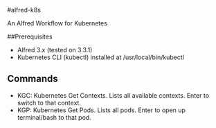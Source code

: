 #alfred-k8s

An Alfred Workflow for Kubernetes

##Prerequisites

- Alfred 3.x (tested on 3.3.1)
- Kubernetes CLI (kubectl) installed at /usr/local/bin/kubectl

## Commands

- KGC: Kubernetes Get Contexts. Lists all available contexts. Enter to switch to that context.
- KGP: Kubernetes Get Pods. Lists all pods. Enter to open up terminal/bash to that pod.